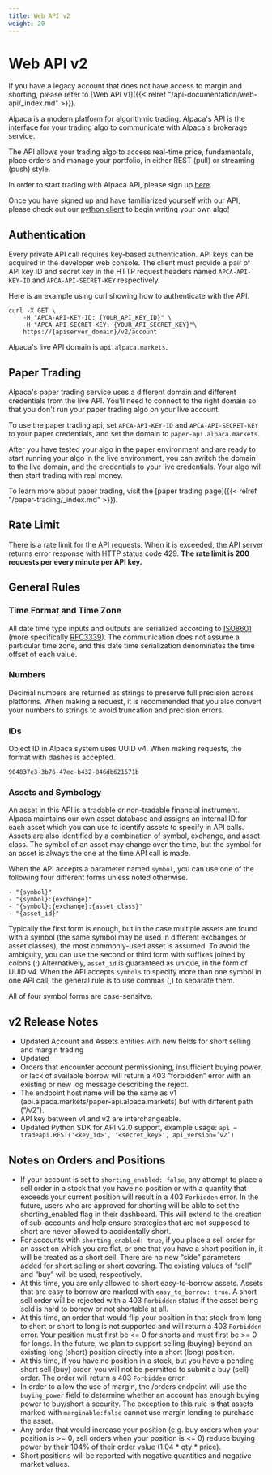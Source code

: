 ```yaml
---
title: Web API v2
weight: 20
---
```

# Web API v2
If you have a legacy account that does not have access to margin and shorting, 
please refer to [Web API v1]({{< relref "/api-documentation/web-api/_index.md" >}}).

Alpaca is a modern platform for algorithmic trading.  Alpaca's
API is the interface for your trading algo to communicate with Alpaca's brokerage
service.

The API allows your trading algo to access real-time price, fundamentals,
place orders and manage your portfolio, in either REST (pull) or streaming
(push) style.

In order to start trading with Alpaca API, please sign up
[here](https://alpaca.markets/).

Once you have signed up and have familiarized yourself with our API, please
check out our [python client](https://github.com/alpacahq/alpaca-trade-api-python)
to begin writing your own algo!

## Authentication
Every private API call requires key-based authentication. API keys can
be acquired in the developer web console.  The client must provide a pair of API
key ID and secret key in the HTTP request headers named
`APCA-API-KEY-ID` and `APCA-API-SECRET-KEY` respectively.

Here is an example using curl showing how to authenticate with the API.

```
curl -X GET \
    -H "APCA-API-KEY-ID: {YOUR_API_KEY_ID}" \
    -H "APCA-API-SECRET-KEY: {YOUR_API_SECRET_KEY}"\
    https://{apiserver_domain}/v2/account
```

Alpaca's live API domain is `api.alpaca.markets`.

## Paper Trading
Alpaca's paper trading service uses a different domain and different credentials from
the live API. You'll need to connect to the right domain so that you don't
run your paper trading algo on your live account.

To use the paper trading api, set `APCA-API-KEY-ID` and
`APCA-API-SECRET-KEY` to your paper credentials, and set the domain to `paper-api.alpaca.markets`.

After you have tested your algo in the paper environment and are ready to start running your algo in the live
environment, you can switch the domain to the live domain, and the credentials to your
live credentials. Your algo will then start trading with real money.

To learn more about paper trading, visit the [paper trading page]({{< relref "/paper-trading/_index.md" >}}).

## Rate Limit
There is a rate limit for the API requests.  When it is exceeded, the API
server returns error response with HTTP status code 429.  **The rate limit is
200 requests per every minute per API key.**

## General Rules
### Time Format and Time Zone
All date time type inputs and outputs are serialized according to
[ISO8601](https://www.iso.org/iso-8601-date-and-time-format.html)
(more specifically [RFC3339](https://tools.ietf.org/html/rfc3339)).  The
communication does not assume a particular time zone, and this date time
serialization denominates the time offset of each value.

### Numbers
Decimal numbers are returned as strings to preserve full precision across
platforms. When making a request, it is recommended that you also convert
your numbers to strings to avoid truncation and precision errors.

### IDs
Object ID in Alpaca system uses UUID v4.  When making requests, the format
with dashes is accepted.

```
904837e3-3b76-47ec-b432-046db621571b
```

### Assets and Symbology
An asset in this API is a tradable or non-tradable financial instrument.
Alpaca maintains our own asset database and assigns an internal
ID for each asset which you can use to identify assets to specify in API
calls.  Assets are also identified by a combination of symbol, exchange,
and asset class.  The symbol of an asset may change over the time, but
the symbol for an asset is always the one at the time API call is made.

When the API accepts a parameter named `symbol`, you can use one of the
following four different forms unless noted otherwise.

    - "{symbol}"
    - "{symbol}:{exchange}"
    - "{symbol}:{exchange}:{asset_class}"
    - "{asset_id}"

Typically the first form is enough, but in the case multiple assets are
found with a symbol (the same symbol may be used in different exchanges or
asset classes), the most commonly-used asset is assumed. To avoid
the ambiguity, you can use the second or third form with suffixes joined
by colons (:)   Alternatively, `asset_id` is guaranteed as unique, in the
form of UUID v4. When the API accepts `symbols` to specify more than one
symbol in one API call, the general rule is to use commas (,) to separate
them.

All of four symbol forms are case-sensitve.

## v2 Release Notes

* Updated Account and Assets entities with new fields for short selling and margin trading
* Updated 
* Orders that encounter account permissioning, insufficient buying power, or lack of available borrow will return 
a 403 “forbidden” error with an existing or new log message describing the reject. 
* The endpoint host name will be the same as v1 (api.alpaca.markets/paper-api.alpaca.markets) but with different path (“/v2”).
* API key between v1 and v2 are interchangeable.
* Updated Python SDK for API v2.0 support, example usage: 
  `api = tradeapi.REST('<key_id>', '<secret_key>', api_version=’v2’)`

## Notes on Orders and Positions
* If your account is set to `shorting_enabled: false`, any attempt to place a sell order in a stock that you have no 
position or with a quantity that exceeds your current position will result in a 403 `Forbidden` error. 
In the future, users who are approved for shorting will be able to set the shorting_enabled flag in their dashboard. 
This will extend to the creation of sub-accounts and help ensure strategies that are not supposed to short are never 
allowed to accidentally short.
* For accounts with `shorting_enabled: true`, if you place a sell order for an asset on which you are flat, or 
one that you have a short position in, it will be treated as a short sell. There are no new “side” parameters 
added for short selling or short covering. The existing values of “sell” and “buy” will be used, respectively.
* At this time, you are only allowed to short easy-to-borrow assets. Assets that are easy to borrow are marked 
with `easy_to_borrow: true`. A short sell order will be rejected with a 403 `Forbidden` status if the asset being 
sold is hard to borrow or not shortable at all. 
* At this time, an order that would flip your position in that stock from long to short or short to long is not 
supported and will return a 403 `Forbidden` error. Your position must first be <= 0 for shorts and must first 
be >= 0 for longs. In the future, we plan to support selling (buying) beyond an existing long (short) position 
directly into a short (long) position.
* At this time, if you have no position in a stock, but you have a pending short sell (buy) order, you will not 
be permitted to submit a buy (sell) order. The order will return a 403 `Forbidden` error.
* In order to allow the use of margin, the /orders endpoint will use the `buying_power` field to determine whether 
an account has enough buying power to buy/short a security. The exception to this rule is that assets marked 
with `marginable:false` cannot use margin lending to purchase the asset. 
* Any order that would increase your position (e.g. buy orders when your position is >= 0, sell orders when your 
position is <= 0) reduce buying power by their 104% of their order value (1.04 * qty * price). 
* Short positions will be reported with negative quantities and negative market values.
